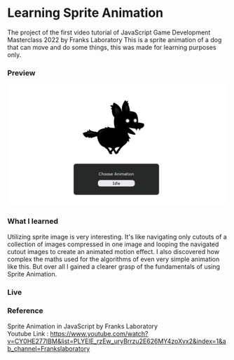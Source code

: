 # Learning Sprite Animation
The project of the first video tutorial of JavaScript Game Development Masterclass 2022 by Franks Laboratory
This is a sprite animation of a dog that can move and do some things, this was made for learning purposes only. 

### Preview
<img src="./images/spritepreview.png"/>

### What I learned
Utilizing sprite image is very interesting. It's like navigating only cutouts of a collection of images 
compressed in one image and looping the navigated cutout images to create an animated motion effect. I also discovered how complex the maths used for the algorithms of even very simple animation like this. But over all I gained a clearer grasp of the fundamentals of using Sprite Animation.

### Live

### Reference 
Sprite Animation in JavaScript by Franks Laboratory<br/>
Youtube Link : https://www.youtube.com/watch?v=CY0HE277IBM&list=PLYElE_rzEw_uryBrrzu2E626MY4zoXvx2&index=1&ab_channel=Frankslaboratory